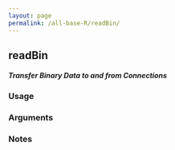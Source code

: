 ```yaml
---
layout: page
permalink: /all-base-R/readBin/
---
```


## __readBin__

#### _Transfer Binary Data to and from Connections_

### Usage

### Arguments

### Notes
